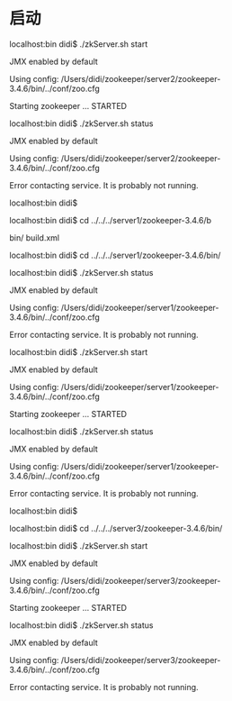 # 启动

localhost:bin didi$ ./zkServer.sh start

JMX enabled by default

Using config: /Users/didi/zookeeper/server2/zookeeper-3.4.6/bin/../conf/zoo.cfg

Starting zookeeper ... STARTED

localhost:bin didi$ ./zkServer.sh status

JMX enabled by default

Using config: /Users/didi/zookeeper/server2/zookeeper-3.4.6/bin/../conf/zoo.cfg

Error contacting service. It is probably not running.

localhost:bin didi$

localhost:bin didi$ cd ../../../server1/zookeeper-3.4.6/b

bin/       build.xml

localhost:bin didi$ cd ../../../server1/zookeeper-3.4.6/bin/

localhost:bin didi$ ./zkServer.sh status

JMX enabled by default

Using config: /Users/didi/zookeeper/server1/zookeeper-3.4.6/bin/../conf/zoo.cfg

Error contacting service. It is probably not running.

localhost:bin didi$ ./zkServer.sh start

JMX enabled by default

Using config: /Users/didi/zookeeper/server1/zookeeper-3.4.6/bin/../conf/zoo.cfg

Starting zookeeper ... STARTED

localhost:bin didi$ ./zkServer.sh status

JMX enabled by default

Using config: /Users/didi/zookeeper/server1/zookeeper-3.4.6/bin/../conf/zoo.cfg

Error contacting service. It is probably not running.

localhost:bin didi$

localhost:bin didi$ cd ../../../server3/zookeeper-3.4.6/bin/

localhost:bin didi$ ./zkServer.sh start

JMX enabled by default

Using config: /Users/didi/zookeeper/server3/zookeeper-3.4.6/bin/../conf/zoo.cfg

Starting zookeeper ... STARTED

localhost:bin didi$ ./zkServer.sh status

JMX enabled by default

Using config: /Users/didi/zookeeper/server3/zookeeper-3.4.6/bin/../conf/zoo.cfg

Error contacting service. It is probably not running.



